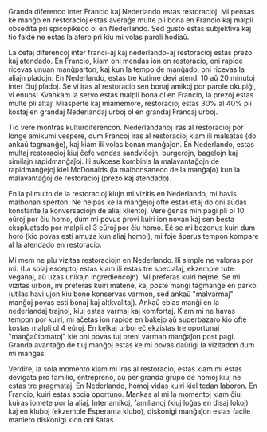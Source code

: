 Granda diferenco inter Francio kaj Nederlando estas restoracioj. Mi pensas ke manĝo en restoracioj estas averaĝe multe pli bona en Francio kaj malpli obsedita pri spicopikeco ol en Nederlando. Sed gusto estas subjektiva kaj tio fakte ne estas la afero pri kiu mi volas paroli hodiaŭ.

La ĉefaj diferencoj inter franci-aj kaj nederlando-aj restoracioj estas prezo kaj atendado. En Francio, kiam oni mendas ion en restoracio, oni rapide ricevas unuan manĝparton, kaj kun la tempo de manĝado, oni ricevas la aliajn pladojn. En Nederlando, estas tre kutime devi atendi 10 aŭ 20 minutoj inter ĉiuj pladoj. Se vi iras al restoracio sen bonaj amikoj por parole okupiĝi, vi enuos! Kvankam la servo estas malpli bona ol en Francio, la prezoj estas multe pli altaj! Miasperte kaj miamemore, restoracioj estas 30% al 40% pli kostaj en grandaj Nederlandaj urboj ol en grandaj Francaj urboj.

Tio vere montras kulturdiferencon. Nederlandanoj iras al restoracioj por longe amikumi vespere, dum Francoj iras al restoracioj kiam ili malsatas (do ankaŭ tagmanĝe), kaj kiam ili volas bonan manĝaĵon. En Nederlando, estas multaj restoracioj kiuj ĉefe vendas sandviĉojn, burgerojn, bagelojn kaj similajn rapidmanĝaĵoj. Ili sukcese kombinis la malavantaĝojn de rapidmanĝejoj kiel McDonalds (la malbonsaneco de la manĝaĵo) kun la malavantaĝoj de restoracioj (prezo kaj atendado).

En la plimulto de la restoracioj kiujn mi vizitis en Nederlando, mi havis malbonan sperton. Ne helpas ke la manĝejoj ofte estas etaj do oni aŭdas konstante la konversaciojn de aliaj klientoj. Vere ĝenas min pagi pli ol 10 eŭroj por ĉiu homo, dum mi povus provi kuiri ion novan kaj sen besta ekspluatado por malpli ol 3 eŭroj por ĉiu homo. Eĉ se mi bezonus kuiri dum horo (kio povas esti amuza kun aliaj homoj), mi foje ŝparus tempon kompare al la atendado en restoracio.

Mi mem ne plu vizitas restoraciojn en Nederlando. Ili simple ne valoras por mi. (La solaj esceptoj estas kiam ili estas tre specialaj, ekzemple tute veganaj, aŭ uzas unikajn ingrediencojn). Mi preferas kuiri hejme. Se mi vizitas urbon, mi preferas kuiri matene, kaj poste manĝi taĝmanĝe en parko (utilas havi ujon kiu bone konservas varmon, sed ankaŭ "malvarmaj" manĝoj povas esti bonaj kaj altkvalitaj). Ankaŭ eblas manĝi en la nederlandaj trajnoj, kiuj estas varmaj kaj komfortaj. Kiam mi ne havas tempon por kuiri, mi aĉetas ion rapide en bakejo aŭ superbazaro kio ofte kostas malpli ol 4 eŭroj. En kelkaj urboj eĉ ekzistas tre oportunaj "manĝaŭtomatoj" kie oni povas tuj preni varman manĝaĵon post pagi. Granda avantaĝo de tiuj manĝoj estas ke mi povas daŭrigi la vizitadon dum mi manĝas.

Verdire, la sola momento kiam mi iras al restoracio, estas kiam mi estas devigata pro familio, entrepreno, aŭ per granda grupo de homoj kiuj ne estas tre pragmataj. En Nederlando, homoj vidas kuiri kiel tedan laboron. En Francio, kuiri estas socia oportuno. Mankas al mi la momentoj kiam ĉiuj kuiras iomete por la aliaj. Inter amikoj, familianoj (kiuj loĝas en disaj lokoj) kaj en kluboj (ekzemple Esperanta klubo), diskonigi manĝaĵon estas facile maniero diskonigi kion oni ŝatas.